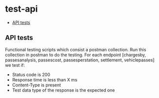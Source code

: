 # test-api

<!-- toc -->
* [API tests](#api_tests)
<!-- tocstop -->

## API tests
<!-- api_tests -->
Functional testing scripts which consist a postman collection. Run this collection in postman to do the testing. 
For each endpoint [chargesby, passesanalysis, passescost, passesperstation, settlement, vehiclepasses] we test if:
* Status code is 200
* Response time is less than X ms
* Content-Type is present
* Test data type of the response is the expected one
<!-- api_testsstop -->
